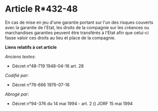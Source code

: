 # Article R*432-48

En cas de mise en jeu d'une garantie portant sur l'un des risques couverts avec la garantie de l'Etat, les droits de la
compagnie sur les créances ou marchandises garanties peuvent être transférés à l'Etat afin que celui-ci fasse valoir ces
droits au lieu et place de la compagnie.

**Liens relatifs à cet article**

_Anciens textes_:

  - Décret n°48-719 1948-04-16 art. 28

_Codifié par_:

  - Décret n°76-666 1976-07-16

_Abrogé par_:

  - Décret n°94-376 du 14 mai 1994 - art. 2 () JORF 15 mai 1994
